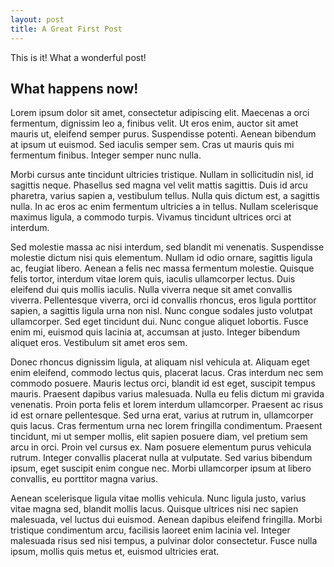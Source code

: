 ```yaml
---
layout: post
title: A Great First Post
---
```


This is it!
What a wonderful post!

## What happens now!
Lorem ipsum dolor sit amet, consectetur adipiscing elit. Maecenas a orci fermentum, dignissim leo a, finibus velit. Ut eros enim, auctor sit amet mauris ut, eleifend semper purus. Suspendisse potenti. Aenean bibendum at ipsum ut euismod. Sed iaculis semper sem. Cras ut mauris quis mi fermentum finibus. Integer semper nunc nulla.

Morbi cursus ante tincidunt ultricies tristique. Nullam in sollicitudin nisl, id sagittis neque. Phasellus sed magna vel velit mattis sagittis. Duis id arcu pharetra, varius sapien a, vestibulum tellus. Nulla quis dictum est, a sagittis nulla. In ac eros ac enim fermentum ultricies a in tellus. Nullam scelerisque maximus ligula, a commodo turpis. Vivamus tincidunt ultrices orci at interdum.

Sed molestie massa ac nisi interdum, sed blandit mi venenatis. Suspendisse molestie dictum nisi quis elementum. Nullam id odio ornare, sagittis ligula ac, feugiat libero. Aenean a felis nec massa fermentum molestie. Quisque felis tortor, interdum vitae lorem quis, iaculis ullamcorper lectus. Duis eleifend dui quis mollis iaculis. Nulla viverra neque sit amet convallis viverra. Pellentesque viverra, orci id convallis rhoncus, eros ligula porttitor sapien, a sagittis ligula urna non nisl. Nunc congue sodales justo volutpat ullamcorper. Sed eget tincidunt dui. Nunc congue aliquet lobortis. Fusce enim mi, euismod quis lacinia at, accumsan at justo. Integer bibendum aliquet eros. Vestibulum sit amet eros sem.

Donec rhoncus dignissim ligula, at aliquam nisl vehicula at. Aliquam eget enim eleifend, commodo lectus quis, placerat lacus. Cras interdum nec sem commodo posuere. Mauris lectus orci, blandit id est eget, suscipit tempus mauris. Praesent dapibus varius malesuada. Nulla eu felis dictum mi gravida venenatis. Proin porta felis et lorem interdum ullamcorper. Praesent ac risus id est ornare pellentesque. Sed urna erat, varius at rutrum in, ullamcorper quis lacus. Cras fermentum urna nec lorem fringilla condimentum. Praesent tincidunt, mi ut semper mollis, elit sapien posuere diam, vel pretium sem arcu in orci. Proin vel cursus ex. Nam posuere elementum purus vehicula rutrum. Integer convallis placerat nulla at vulputate. Sed varius bibendum ipsum, eget suscipit enim congue nec. Morbi ullamcorper ipsum at libero convallis, eu porttitor magna varius.

Aenean scelerisque ligula vitae mollis vehicula. Nunc ligula justo, varius vitae magna sed, blandit mollis lacus. Quisque ultrices nisi nec sapien malesuada, vel luctus dui euismod. Aenean dapibus eleifend fringilla. Morbi tristique condimentum arcu, facilisis laoreet enim lacinia vel. Integer malesuada risus sed nisi tempus, a pulvinar dolor consectetur. Fusce nulla ipsum, mollis quis metus et, euismod ultricies erat.
